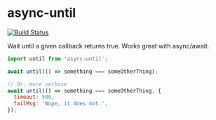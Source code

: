 # async-until

[![Build Status](https://travis-ci.org/skidding/async-until.svg?branch=master)](https://travis-ci.org/skidding/async-until)

Wait until a given callback returns true. Works great with async/await.

```js
import until from 'async-until';

await until(() => something === someOtherThing);

// Or, more verbose
await until(() => something === someOtherThing, {
  timeout: 500,
  failMsg: 'Nope, it does not.',
});
```
